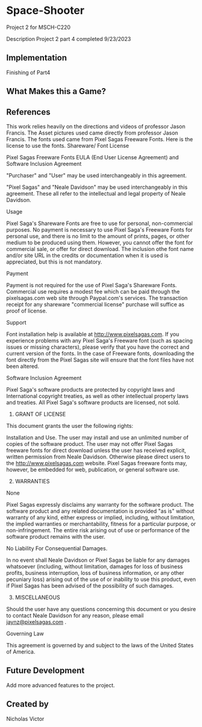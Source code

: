 # Space-Shooter
Project 2 for MSCH-C220


Description
Project 2 part 4 completed 9/23/2023
## Implementation
Finishing of Part4
## What Makes this a Game?

## References
This work relies heavily on the directions and videos of professor Jason Francis. The Asset pictures used came directly from professor Jason Francis. 
The fonts used came from Pixel Sagas Freeware Fonts.
Here is the license to use the fonts.
Shareware/ Font License

Pixel Sagas Freeware Fonts EULA (End User License Agreement) and Software Inclusion Agreement

"Purchaser" and "User" may be used interchangeably in this agreement.

"Pixel Sagas" and "Neale Davidson" may be used interchangeably in this agreement. These all refer to the intellectual and legal property of Neale Davidson.

Usage

Pixel Saga's Shareware Fonts are free to use for personal, non-commercial purposes. No payment is necessary to use Pixel Saga's Freeware Fonts for personal use, and there is no limit to the amount of prints, pages, or other medium to be produced using them. However, you cannot offer the font for commercial sale, or offer for direct download. The inclusion othe font name and/or site URL in the credits or documentation when it is used is appreciated, but this is not mandatory.

Payment

Payment is not required for the use of Pixel Saga's Shareware Fonts. Commercial use requires a modest fee which can be paid through the pixelsagas.com web site through Paypal.com's services. The transaction receipt for any shareware "commercial license" purchase will suffice as proof of license.

Support

Font installation help is available at http://www.pixelsagas.com. If you experience problems with any Pixel Saga's Freeware font (such as spacing issues or missing characters), please verify that you have the correct and current version of the fonts. In the case of Freeware fonts, downloading the font directly from the Pixel Sagas site will ensure that the font files have not been altered.

Software Inclusion Agreement

Pixel Saga's software products are protected by copyright laws and International copyright treaties, as well as other intellectual property laws and treaties. All Pixel Saga's software products are licensed, not sold.

1) GRANT OF LICENSE

This document grants the user the following rights:

Installation and Use. The user may install and use an unlimited number of copies of the software product. The user may not offer Pixel Sagas freeware fonts for direct download unless the user has received explicit, written permission from Neale Davidson. Otherwise please direct users to the http://www.pixelsagas.com website. Pixel Sagas freeware fonts may, however, be embedded for web, publication, or general software use.

2) WARRANTIES

None

Pixel Sagas expressly disclaims any warranty for the software product. The software product and any related documentation is provided "as is" without warranty of any kind, either express or implied, including, without limitation, the implied warranties or merchantability, fitness for a particular purpose, or non-infringement. The entire risk arising out of use or performance of the software product remains with the user.

No Liability For Consequential Damages.

In no event shall Neale Davidson or Pixel Sagas be liable for any damages whatsoever (including, without limitation, damages for loss of business profits, business interruption, loss of business information, or any other pecuniary loss) arising out of the use of or inability to use this product, even if Pixel Sagas has been advised of the possibility of such damages.

3) MISCELLANEOUS

Should the user have any questions concerning this document or you desire to contact Neale Davidson for any reason, please email jaynz@pixelsagas.com .

Governing Law

This agreement is governed by and subject to the laws of the United States of America.

## Future Development
Add more advanced features to the project.
## Created by
Nicholas Victor

